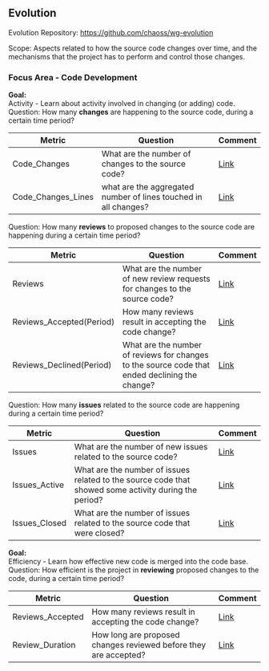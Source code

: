 ## Evolution
Evolution Repository: https://github.com/chaoss/wg-evolution

Scope: Aspects related to how the source code changes over time, and the mechanisms that the project has to perform and control those changes.

### Focus Area - Code Development

**Goal:**  
Activity - Learn about activity involved in changing (or adding) code.  
Question: How many **changes** are happening to the source code, during a certain time period?  

| **Metric** | **Question** | **Comment**
|---|---|---|
| Code_Changes | What are the number of changes to the source code? | [Link]()
| Code_Changes_Lines | what are the aggregated number of lines touched in all changes? | [Link]()

Question: How many **reviews** to proposed changes to the source code are happening during a certain time period?  

| **Metric** | **Question** | **Comment**
|---|---|---|
| Reviews | What are the number of new review requests for changes to the source code? | [Link]()
| Reviews_Accepted(Period) | How many reviews result in accepting the code change? | [Link]()
| Reviews_Declined(Period) | What are the number of reviews for changes to the source code that ended declining the change? | [Link]()

Question: How many **issues** related to the source code are happening during a certain time period?  

| **Metric** | **Question** | **Comment**
|---|---|---|
| Issues | What are the number of new issues related to the source code? | [Link]()
| Issues_Active | What are the number of issues related to the source code that showed some activity during the period? | [Link]()
| Issues_Closed | What are the number of issues related to the source code that were closed? | [Link]()

**Goal:**  
Efficiency - Learn how effective new code is merged into the code base.  
Question: How efficient is the project in **reviewing** proposed changes to the code, during a certain time period?  

| **Metric** | **Question** | **Comment**
|---|---|---|
| Reviews_Accepted | How many reviews result in accepting the code change? | [Link]()
| Review_Duration | How long are proposed changes reviewed before they are accepted? | [Link]()


